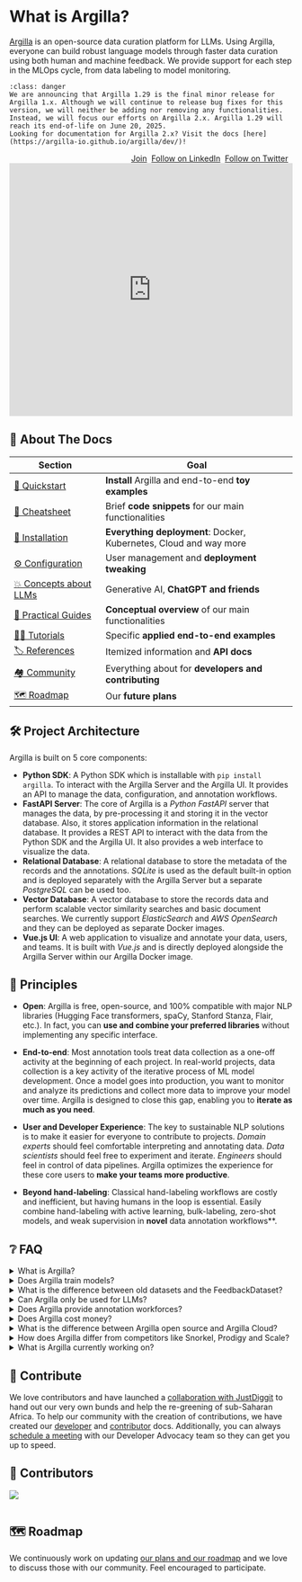 # What is Argilla?

[Argilla](https://argilla.io) is an open-source data curation platform for LLMs. Using Argilla, everyone can build robust language models through faster data curation using both human and machine feedback. We provide support for each step in the MLOps cycle, from data labeling to model monitoring.

```{admonition} Argilla 2.x
:class: danger
We are announcing that Argilla 1.29 is the final minor release for Argilla 1.x. Although we will continue to release bug fixes for this version, we will neither be adding nor removing any functionalities. Instead, we will focus our efforts on Argilla 2.x. Argilla 1.29 will reach its end-of-life on June 20, 2025.
Looking for documentation for Argilla 2.x? Visit the docs [here](https://argilla-io.github.io/argilla/dev/)!
```

<div class="social social--sidebar" style="margin-top: 1em; display: flex; justify-content: right; gap: 8px">
    <a href="https://join.slack.com/t/rubrixworkspace/shared_invite/zt-whigkyjn-a3IUJLD7gDbTZ0rKlvcJ5g"
        class="button--primary" target="_blank">Join <span aria-label="slack" class="slack-icon"></span></a>
    <a href="https://linkedin.com/company/argilla-io"
        class="button--primary" target="_blank">Follow on LinkedIn</a>
    <a href="https://linkedin.com/company/argilla-io"
        class="button--primary" target="_blank">Follow on Twitter</a>
    <div class="github-stars github-stars--sidebar"></div>
</div>

<div class="video-container">
    <iframe class="video" width="100%" height="450" src="https://www.youtube.com/embed/jP3anvp7Rto" title="YouTube video player" frameborder="0" allow="accelerometer; autoplay; clipboard-write; encrypted-media; gyroscope; picture-in-picture" allowfullscreen></iframe>
</div>

## 📄 About The Docs

| Section                                                                         | Goal                                                              |
| ------------------------------------------------------------------------------- | ----------------------------------------------------------------- |
| [🚀 Quickstart](/getting_started/quickstart)                                    | **Install** Argilla and end-to-end **toy examples**               |
| [🎼 Cheatsheet](/getting_started/cheatsheet)                                    | Brief **code snippets** for our main functionalities              |
| [🔧 Installation](/getting_started/installation/deployments/deployments)        | **Everything deployment**: Docker, Kubernetes, Cloud and way more |
| [⚙️ Configuration](/getting_started/installation/configurations/configurations)  | User management and **deployment tweaking**                       |
| [💥 Concepts about LLMs](/conceptual_guides/llm/llm)                            | Generative AI, **ChatGPT and friends**                            |
| [🦮 Practical Guides](/practical_guides/practical_guides)                       | **Conceptual overview** of our main functionalities               |
| [🧗‍♀️ Tutorials](/tutorials_and_integrations/tutorials/tutorials)                                            | Specific **applied end-to-end examples**                          |
| [🏷️ References](/reference/python/index)                                        | Itemized information and **API docs**                             |
| [🏘️ Community](/community/contributing)                                         | Everything about for **developers and contributing**              |
| [🗺️ Roadmap](https://github.com/orgs/argilla-io/projects/10/views/1)            | Our **future plans**                                              |

## 🛠️ Project Architecture

Argilla is built on 5 core components:

- **Python SDK**: A Python SDK which is installable with `pip install argilla`. To interact with the Argilla Server and the Argilla UI. It provides an API to manage the data, configuration, and annotation workflows.
- **FastAPI Server**: The core of Argilla is a *Python FastAPI* server that manages the data, by pre-processing it and storing it in the vector database. Also, it stores application information in the relational database. It provides a REST API to interact with the data from the Python SDK and the Argilla UI. It also provides a web interface to visualize the data.
- **Relational Database**: A relational database to store the metadata of the records and the annotations. *SQLite* is used as the default built-in option and is deployed separately with the Argilla Server but a separate *PostgreSQL* can be used too.
- **Vector Database**: A vector database to store the records data and perform scalable vector similarity searches and basic document searches. We currently support *ElasticSearch* and *AWS OpenSearch* and they can be deployed as separate Docker images.
- **Vue.js UI**: A web application to visualize and annotate your data, users, and teams. It is built with *Vue.js* and is directly deployed alongside the Argilla Server within our Argilla Docker image.

## 📏 Principles

- **Open**: Argilla is free, open-source, and 100% compatible with major NLP libraries (Hugging Face transformers, spaCy, Stanford Stanza, Flair, etc.). In fact, you can **use and combine your preferred libraries** without implementing any specific interface.

- **End-to-end**: Most annotation tools treat data collection as a one-off activity at the beginning of each project. In real-world projects, data collection is a key activity of the iterative process of ML model development. Once a model goes into production, you want to monitor and analyze its predictions and collect more data to improve your model over time. Argilla is designed to close this gap, enabling you to **iterate as much as you need**.

- **User and Developer Experience**: The key to sustainable NLP solutions is to make it easier for everyone to contribute to projects. _Domain experts_ should feel comfortable interpreting and annotating data. _Data scientists_ should feel free to experiment and iterate. _Engineers_ should feel in control of data pipelines. Argilla optimizes the experience for these core users to **make your teams more productive**.

- **Beyond hand-labeling**: Classical hand-labeling workflows are costly and inefficient, but having humans in the loop is essential. Easily combine hand-labeling with active learning, bulk-labeling, zero-shot models, and weak supervision in **novel** data annotation workflows\*\*.


## ❔ FAQ

<details>
<summary>What is Argilla?</summary>
<p>

Argilla is an open-source data curation platform, designed to enhance the development of both small and large language models (LLMs). Using Argilla, everyone can build robust language models through faster data curation using both human and machine feedback. We provide support for each step in the MLOps cycle, from data labeling to model monitoring. In fact, the inspiration behind the name "Argilla" comes from the word for "clay", in Latin, Italian and even in Catalan. And just as clay has been a fundamental medium for human creativity and tool-making throughout history, we view data as the essential material for sculpting and refining models.

</p>
</details>

<details>
<summary>Does Argilla train models?</summary>
<p>

Argilla does not train models but offers tools and integrations to help you do so. With Argilla, you can easily load data and train models straightforward using a feature we call the `ArgillaTrainer`. The `ArgillaTrainer` acts as a bridge to various popular NLP libraries. It simplifies the training process by offering an easy-to-understand interface for many NLP tasks using default pre-set settings without the need of converting data from Argilla's format. You can find more information about training models with Argilla <a href="/practical_guides/fine_tune.html">here</a>.

</p>
</details>

<details>
<summary>What is the difference between old datasets and the FeedbackDataset?</summary>
<p>

The FeedbackDataset stands out for its versatility and adaptability, designed to support a wider range of NLP tasks including those centered on large language models. In contrast, older datasets, while more feature-rich in specific areas, are tailored to singular NLP tasks. However, in Argilla 2.0, the intention is to phase out the older datasets in favor of the FeedbackDataset. For a more detailed explanation, please refer to <a href="/practical_guides/choose_dataset.html">this guide</a>.

</p>
</details>

<details>
<summary>Can Argilla only be used for LLMs?</summary>
<p>

No, Argilla is a versatile tool suitable for a wide range of NLP tasks. However, we emphasize the integration with small and large language models (LLMs), reflecting confidence in the significant role that they will play in the future of NLP. In this page, you can find a list of <a href="/practical_guides/choose_dataset.html#table-comparison">supported tasks</a>.

</p>
</details>

<details>
<summary>Does Argilla provide annotation workforces?</summary>
<p>

Currently, we already have partnerships with annotation providers that ensure ethical practices and secure work environments. Feel free to schedule a meeting <a href="https://calendly.com/argilla-office-hours/30min">here</a> or contact us via <a href="mailto:david@argilla.io">email</a>.

</p>
</details>

<details>
<summary>Does Argilla cost money?</summary>
<p>

No, Argilla is an open-source platform. And we plan to keep Argilla free forever. However, we do offer a commercial version of Argilla called Argilla Cloud.

</p>
</details>

<details>
<summary>What is the difference between Argilla open source and Argilla Cloud?</summary>
<p>

Argilla Cloud is the counterpart to our open-source platform, offering a Software as a Service (SaaS) model, and doesn't add extra features beyond what is available in the open-source version. The main difference is its cloud-hosting, which caters especially to large teams requiring features that aren't typically necessary for individual practitioners or small businesses. So, Argilla Cloud is a SAS plus virtual private cloud deployment, with added features specifically related to the cloud. For those interested in the different plans available under Argilla Cloud, you can find detailed information on our <a href="https://argilla.io/pricing">website</a>.

</p>
</details>

<details>
<summary>How does Argilla differ from competitors like Snorkel, Prodigy and Scale?</summary>
<p>

Argilla distinguishes itself for its focus on specific use cases and human-in-the-loop approaches. While it does offer programmatic features, Argilla's core value lies in actively involving human experts in the tool-building process, setting it apart from other competitors.

Furthermore, Argilla places particular emphasis on smooth integration with other tools in the community, particularly within the realms of MLOps and NLP. So, its compatibility with popular frameworks like SpaCy and Hugging Face makes it exceptionally user-friendly and accessible.

Finally, platforms like Snorkel, Prodigy or Scale, while more comprehensive, often require a significant commitment. Argilla, on the other hand, works more as a component within the MLOps ecosystem, allowing users to begin with specific use cases and then scale up as needed. This flexibility is particularly beneficial for users and customers who prefer to start small and expand their applications over time, as opposed to committing to an all-encompassing platform from the outset.

</p>
</details>

<details>
<summary>What is Argilla currently working on?</summary>
<p>

We are continuously working on improving Argilla's features and usability, focusing now concentrating on a three-pronged vision: the development of Argilla Core (open-source), Distilabel, and Argilla JS/TS. You can find a list of our current projects <a href="https://github.com/orgs/argilla-io/projects/10/views/1">here</a>.

</p>
</details>
</details>


## 🤝 Contribute

We love contributors and have launched a [collaboration with JustDiggit](https://argilla.io/blog/introducing-argilla-community-growers) to hand out our very own bunds and help the re-greening of sub-Saharan Africa. To help our community with the creation of contributions, we have created our [developer](https://docs.argilla.io/en/latest/community/developer_docs.html) and [contributor](https://docs.argilla.io/en/latest/community/contributing.html) docs. Additionally, you can always [schedule a meeting](https://calendly.com/argilla-office-hours/30min) with our Developer Advocacy team so they can get you up to speed.

## 🥇 Contributors

<a  href="https://github.com/argilla-io/argilla/graphs/contributors">

<img  src="https://contrib.rocks/image?repo=argilla-io/argilla" />

</a>

```{include} /_common/next_steps.md
```

## 🗺️ Roadmap

We continuously work on updating [our plans and our roadmap](https://github.com/orgs/argilla-io/projects/10/views/1) and we love to discuss those with our community. Feel encouraged to participate.
